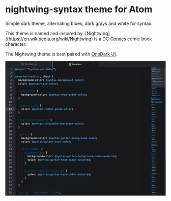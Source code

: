 # nightwing-syntax theme for Atom

Simple dark theme, alternating blues, dark grays and white for syntax.

This theme is named and inspired by: [Nightwing]((https://en.wikipedia.org/wiki/Nightwing) is a [DC Comics](http://www.dccomics.com/characters/nightwing) comic book character.

The Nightwing theme is best paired with [OneDark UI](https://github.com/atom/one-dark-ui).

![screenshot](nightwing-screenshot.png)
 
